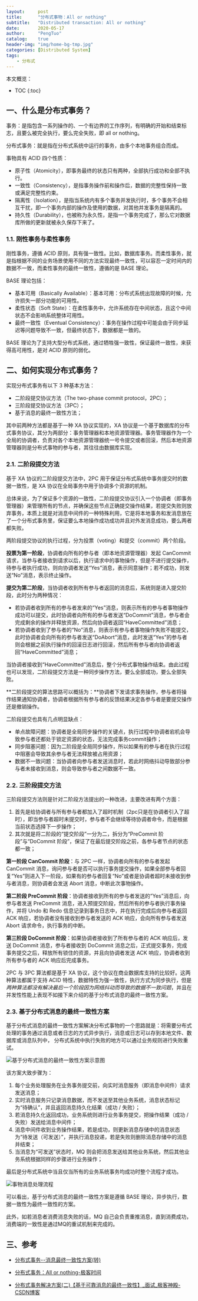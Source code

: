 ```yaml
---
layout:     post
title:      "分布式事物：All or nothing"
subtitle:   "Distributed transaction: All or nothing"
date:       2020-05-17
author:     "PengTuo"
catalog:    true
header-img: "img/home-bg-tmp.jpg"
categories: [Distributed System]
tags:
    - 分布式
---
```


本文概览：
* TOC
{:toc}

## 一、什么是分布式事务？

事务：是指包含一系列操作的、一个有边界的工作序列，有明确的开始和结束标志，且要么被完全执行，要么完全失败，即 all or nothing。

分布式事务：就是指在分布式系统中运行的事务，由多个本地事务组合而成。

事物具有 ACID 四个性质：
- 原子性（Atomicity），即事务最终的状态只有两种，全部执行成功和全部不执行。
- 一致性（Consistency），是指事务操作前和操作后，数据的完整性保持一致或满足完整性约束。
- 隔离性（Isolation），是指当系统内有多个事务并发执行时，多个事务不会相互干扰，即一个事务内部的操作及使用的数据，对其他并发事务是隔离的。
- 持久性（Durability），也被称为永久性，是指一个事务完成了，那么它对数据库所做的更新就被永久保存下来了。

### 1.1. 刚性事务与柔性事务

刚性事务，遵循 ACID 原则，具有强一致性。比如，数据库事务。而柔性事务，就是指根据不同的业务场景使用不同的方法实现最终一致性，可以容忍一定时间内的数据不一致，而柔性事务的最终一致性，遵循的是 BASE 理论。

BASE 理论包括：
- 基本可用（Basically Available）：基本可用：分布式系统出现故障的时候，允许损失一部分功能的可用性。
- 柔性状态（Soft State）：在柔性事务中，允许系统存在中间状态，且这个中间状态不会影响系统整体可用性。
- 最终一致性（Eventual Consistency）：事务在操作过程中可能会由于同步延迟等问题导致不一致，但最终状态下，数据都是一致的。

BASE 理论为了支持大型分布式系统，通过牺牲强一致性，保证最终一致性，来获得高可用性，是对 ACID 原则的弱化。

## 二、如何实现分布式事务？

实现分布式事务有以下 3 种基本方法：
- 二阶段提交协议方法（The two-phase commit protocol，2PC）；
- 三阶段提交协议方法（3PC）；
- 基于消息的最终一致性方法；

其中前两种方法都是基于一种 XA 协议实现的，XA 协议是一个基于数据库的分布式事务协议，其分为两部分：事务管理器和本地资源管理器。事务管理器作为一个全局的协调者，负责对各个本地资源管理器统一号令提交或者回滚，然后本地资源管理器则是分布式事物的参与者，其往往由数据库实现。

### 2.1. 二阶段提交方法

基于 XA 协议的二阶段提交方法中，2PC 用于保证分布式系统中事务提交时的数据一致性，是 XA 协议在全局事务中用于协调多个资源的机制。

总体来说，为了保证多个资源的一致性，二阶段提交协议引入一个协调者（即事务管理器）来管理所有的节点，并确保这些节点正确提交操作结果，若提交失败则放弃事务，本质上就是对消息中间件的一种特殊利用，它是将本地事务和发消息放在了一个分布式事务里，保证要么本地操作成功成功并且对外发消息成功，要么两者都失败。

两阶段提交协议的执行过程，分为投票（voting）和提交（commit）两个阶段。

**投票为第一阶段**，协调者向所有的参与者（即本地资源管理器）发起 CanCommit 请求，当参与者接收到请求以后，执行请求中的事物操作，但是不进行提交操作，待参与者执行成功，则向协调者发送“Yes”消息，表示同意操作；若不成功，则发送“No”消息，表示终止操作。

**提交为第二阶段**，当协调者收到所有参与者返回的消息后，系统则是进入提交阶段，此时分为两种情况：

- 若协调者收到所有的参与者发来的“Yes”消息，则表示所有的参与者事物操作成功可以提交，此时协调者向所有的参与者发送“DoCommit”消息，参与者会完成剩余的操作并释放资源，然后向协调者返回“HaveCommitted”消息；
- 若协调者收到了参与者的“No”消息，则表示有参与者事物操作失败不能提交，此时协调者会向所有的参与者发送“DoAbort”消息，此时发送“Yes”的参与者则会根据之前执行操作的回滚日志进行回滚，然后所有参与者向协调者返回“HaveCommitted”消息；

当协调者接收到“HaveCommitted”消息后，整个分布式事物操作结束。由此过程也可以发现，二阶段提交方法是一种同步操作方法，要么全部成功，要么全部失败。

**二阶段提交的算法思路可以概括为：**协调者下发请求事务操作，参与者将操作结果通知协调者，协调者根据所有参与者的反馈结果决定各参与者是要提交操作还是撤销操作。

二阶段提交也具有几点明显缺点：
- 单点故障问题：协调者是全局同步操作的关键点，执行过程中协调者宕机会导致参与者还都处于锁定资源的状态，无法完成事务commit操作；
- 同步阻塞问题：因为二阶段是全局同步操作，所以如果有的参与者在执行过程中阻塞会导致其余参与者无法释放被占用资源；
- 数据不一致问题：当协调者向参与者发送消息时，若此时网络抖动导致部分参与者未接收到消息，则会导致参与者之间数据不一致。

### 2.2. 三阶段提交方法

三阶段提交方法则是针对二阶段方法提出的一种改进，主要改进有两个方面：
1. 首先是给协调者与所有参与者都加入了超时机制（2pc只是在协调者引入了超时），即当参与者超时未提交时，参与者不会继续等待协调者命令，而是根据当前状态选择下一步操作；
2. 其次就是将二阶段的“提交阶段”一分为二，拆分为“PreCommit 阶段”与“DoCommit 阶段”，保证了在最后提交阶段之前，各参与者节点的状态都一致；

**第一阶段 CanCommit 阶段**：与 2PC 一样，协调者向所有的参与者发起 CanCommit 消息，询问参与者是否可以执行事务提交操作，如果全部参与者回复“Yes”则进入下一阶段，如果有的参与者回复“No”或者是协调者超时未接收到参与者消息，则协调者会发送 Abort 消息，中断此次事物操作。

**第二阶段 PreCommit 阶段**：协调者接收到所有的参与者发送的“Yes”消息后，向参与者发送 PreCommit 消息，进入预提交阶段，然后所有的参与者执行事务操作，并将 Undo 和 Redo 信息记录到事务日志中，并在执行完成后向参与者返回 ACK 响应，若协调者没有接收到参与者发送的 ACK 响应，会向所有参与者发送 Abort 请求命令，执行事务的中断。

**第三阶段 DoCommit 阶段**：如果协调者接收到了所有参与者的 ACK 响应后，发送 DoCommit 消息，参与者接收到 DoCommit 消息之后，正式提交事务，完成事务提交之后，释放所有锁住的资源，并且向协调者发送 ACK 响应，协调者收到所有参与者的 ACK 响应后完成事务。

2PC 与 3PC 算法都是基于 XA 协议，这个协议在商业数据库支持的比较好。这两种算法都属于支持 ACID 特性，数据特性为强一致性，执行方式为同步执行，但是*两种算法都没有解决最后一个阶段因为网络抖动而导致的数据不一致问题*，并且在并发性性能上表现不如接下来介绍的基于分布式消息的最终一致性方案。

### 2.3. 基于分布式消息的最终一致性方案

基于分布式消息的最终一致性方案解决分布式事物的一个思路就是：将需要分布式处理的事务通过消息或者日志的方式异步执行，消息或日志可以存到本地文件、数据库或消息队列中， 分布式系统中执行失败的地方可以通过业务规则进行失败重试。

![基于分布式消息的最终一致性方案示意图](https://live.staticflickr.com/65535/49904134927_44661289d4_o.png)

该方案大致步骤为：
1. 每个业务处理服务在业务事务提交前，向实时消息服务（即消息中间件）请求发送消息；
2. 实时消息服务只记录消息数据，而不发送至其他业务系统，消息状态标记为“待确认”，并且返回消息持久化结果（成功 / 失败）；
3. 若消息持久化返回成功，业务系统则进行业务事务提交，把操作结果（成功 / 失败）发送给消息中间件；
4. 消息中间件收到业务操作结果，若是成功，则更新消息存储中的消息状态为“待发送（可发送）”，并执行消息投递，若是失败则删除消息存储中的消息并结束；
5. 当消息为“可发送”状态时，MQ 则会把消息发送给其他业务系统，然后其他业务系统根据同样的步骤进行业务操作；

最后是分布式系统中当且仅当所有的业务系统事务均成功时整个流程才成功。

![事物消息处理流程](https://live.staticflickr.com/65535/49903831771_0e068b9081_o.png)

可以看出，基于分布式消息的最终一致性方案是遵循 BASE 理论，异步执行，数据一致性为最终一致性的方案。

此外，如若消息者消费消息失败的话，MQ 自己会负责重推消息，直到消费成功，消费端的一致性是通过MQ的重试机制来完成的。

## 三、参考

- [分布式事务--消息最终一致性方案(转)](https://www.cnblogs.com/myseries/p/10819804.html)

- [分布式事务：All or nothing-极客时间](https://time.geekbang.org/column/article/144970)

- [分布式事务解决方案(二)【基于可靠消息的最终一致性】_面试_极客神殿-CSDN博客](https://blog.csdn.net/WuLex/article/details/80938711?utm_medium=distribute.pc_relevant.none-task-blog-BlogCommendFromMachineLearnPai2-1.nonecase&depth_1-utm_source=distribute.pc_relevant.none-task-blog-BlogCommendFromMachineLearnPai2-1.nonecase)

